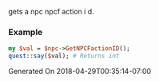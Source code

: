 gets a npc npcf action i d.
### Example

```perl
my $val = $npc->GetNPCFactionID();
quest::say($val); # Returns int
```


Generated On 2018-04-29T00:35:14-07:00